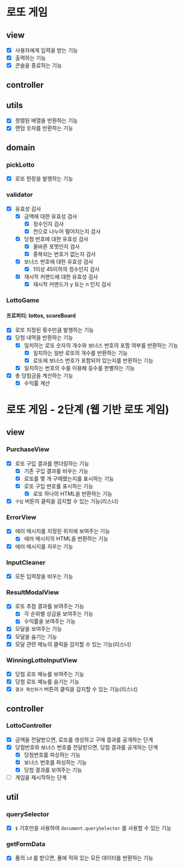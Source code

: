 # 로또 게임

## view

- [x] 사용자에게 입력을 받는 기능
- [x] 출력하는 기능
- [x] 콘솔을 종료하는 기능

## controller

## utils

- [x] 정렬된 배열을 반환하는 기능
- [x] 랜덤 숫자를 반환하는 기능

## domain

### pickLotto

- [x] 로또 한장을 발행하는 기능

### validator

- [x] 유효성 검사
  - [x] 금액에 대한 유효성 검사
    - [x] 정수인지 검사
    - [x] 천으로 나누어 떨어지는지 검사
  - [x] 당첨 번호에 대한 유효성 검사
    - [x] 올바른 포멧인지 검사
    - [x] 중복되는 번호가 없는지 검사
  - [x] 보너스 번호에 대한 유효성 검사
    - [x] 1이상 45이하의 정수인지 검사
  - [x] 재시작 커맨드에 대한 유효성 검사
    - [x] 재시작 커맨드가 y 또는 n 인지 검사

### LottoGame

#### 프로퍼티: lottos, scoreBoard

- [x] 로또 지정된 횟수만큼 발행하는 기능
- [x] 당첨 내역을 반환하는 기능
  - [x] 일치하는 로또 숫자의 개수와 보너스 번호의 포함 여부를 반환하는 기능
    - [x] 일치하는 일반 로또의 개수를 반환하는 기능
    - [x] 로또에 보너스 번호가 포함되어 있는지를 반환하는 기능
  - [x] 일치하는 번호의 수를 이용해 등수를 판별하는 기능
- [x] 총 당첨금을 계산하는 기능
  - [x] 수익률 계산

# 로또 게임 - 2단계 (웹 기반 로또 게임)

## view

### PurchaseView

- [x] 로또 구입 결과를 랜더링하는 기능
  - [x] 기존 구입 결과를 비우는 기능
  - [x] 로또를 몇 개 구매했는지를 표시하는 기능
  - [x] 로또 구입 번호를 표시하는 기능
    - [x] 로또 하나의 HTML을 반환하는 기능
- [x] `구입` 버튼의 클릭을 감지할 수 있는 기능(리스너)

### ErrorView

- [x] 에러 메시지를 지정된 위치에 보여주는 기능
  - [x] 에러 메시지의 HTML을 반환하는 기능
- [x] 에러 메시지를 지우는 기능

### InputCleaner

- [x] 모든 입력창을 비우는 기능

### ResultModalView

- [x] 로또 추첨 결과를 보여주는 기능
  - [x] 각 순위별 상금을 보여주는 기능
  - [x] 수익률을 보여주는 기능
- [x] 모달을 보여주는 기능
- [x] 모달을 숨기는 기능
- [x] 모달 관련 메뉴의 클릭을 감지할 수 있는 기능(리스너)

### WinningLottoInputView

- [x] 당첨 로또 메뉴를 보여주는 기능
- [x] 당첨 로또 메뉴를 숨기는 기능
- [x] `결과 확인하기` 버튼의 클릭을 감지할 수 있는 기능(리스너)

## controller

### LottoController

- [x] 금액을 전달받으면, 로또를 생성하고 구매 결과를 공개하는 단계
- [x] 당첨번호와 보너스 번호를 전달받으면, 당첨 결과를 공개하는 단계
  - [x] 당첨번호를 파싱하는 기능
  - [x] 보너스 번호를 파싱하는 기능
  - [x] 당첨 결과를 보여주는 기능
- [ ] 게임을 재시작하는 단계

## util

### querySelector

- [x] `$` 기호만을 사용하여 `document.querySelector` 를 사용할 수 있는 기능

### getFormData

- [x] 폼의 `id` 를 받으면, 폼에 적혀 있는 모든 데이터를 반환하는 기능
